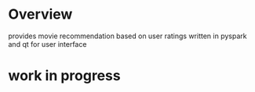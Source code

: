 # Overview
provides movie recommendation based on user ratings written in pyspark and qt for user interface

# work in progress
